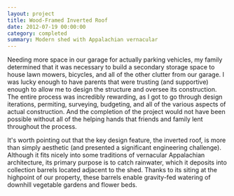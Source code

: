 ```yaml
---
layout: project
title: Wood-Framed Inverted Roof
date: 2012-07-19 00:00:00
category: completed
summary: Modern shed with Appalachian vernacular
---
```


Needing more space in our garage for actually parking vehicles, my family determined that it was necessary to build a secondary storage space to house lawn mowers, bicycles, and all of the other clutter from our garage. I was lucky enough to have parents that were trusting (and supportive) enough to allow me to design the structure and oversee its construction. The entire process was incredibly rewarding, as I got to go through design iterations, permiting, surveying, budgeting, and all of the various aspects of actual construction. And the completion of the project would not have been possible without all of the helping hands that friends and family lent throughout the process.

<a href="/assets/shed/01.jpg">
    <div class="picwrapper" style="background-image:url('/assets/shed/01.jpg');">
    </div>
</a>

<div class="ruler">
</div>

It's worth pointing out that the key design feature, the inverted roof, is more than simply aesthetic (and presented a significant engineering challenge). Although it fits nicely into some traditions of vernacular Appalachian architecture, its primary purpose is to catch rainwater, which it deposits into collection barrels located adjacent to the shed. Thanks to its siting at the highpoint of our property, these barrels enable gravity-fed watering of downhill vegetable gardens and flower beds.